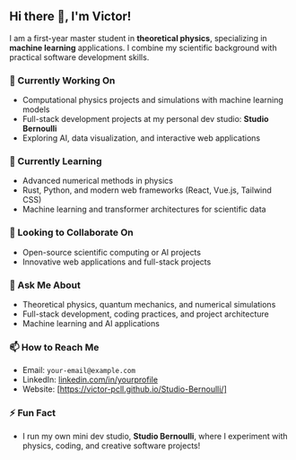 ## Hi there 👋, I'm Victor!

I am a first-year master student in **theoretical physics**, specializing in **machine learning** applications. I combine my scientific background with practical software development skills.  

### 🔭 Currently Working On
- Computational physics projects and simulations with machine learning models  
- Full-stack development projects at my personal dev studio: **Studio Bernoulli**  
- Exploring AI, data visualization, and interactive web applications  

### 🌱 Currently Learning
- Advanced numerical methods in physics  
- Rust, Python, and modern web frameworks (React, Vue.js, Tailwind CSS)  
- Machine learning and transformer architectures for scientific data  

### 👯 Looking to Collaborate On
- Open-source scientific computing or AI projects  
- Innovative web applications and full-stack projects  

### 💬 Ask Me About
- Theoretical physics, quantum mechanics, and numerical simulations  
- Full-stack development, coding practices, and project architecture  
- Machine learning and AI applications  

### 📫 How to Reach Me
- Email: `your-email@example.com`  
- LinkedIn: [linkedin.com/in/yourprofile](https://linkedin.com/in/yourprofile)
- Website: [https://victor-pcll.github.io/Studio-Bernoulli/]

### ⚡ Fun Fact
- I run my own mini dev studio, **Studio Bernoulli**, where I experiment with physics, coding, and creative software projects!
